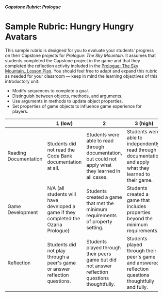 ##### Capstone Rubric: Prologue
# Sample Rubric: Hungry Hungry Avatars

This sample rubric is designed for you to evaluate your students&#39; progress on their Capstone projects for _Prologue: The Sky Mountain._ It assumes that students completed the Capstone project in the game and that they completed the reflection activity included in the [Prologue: The Sky Mountain_ Lesson Plan](https://www.ozaria.com/teachers/resources/1fhLessonPlan). You should feel free to adapt and expand this rubric as needed for your classroom — keep in mind the learning objectives of this introductory unit:

- Modify sequences to complete a goal.
- Distinguish between objects, methods, and arguments.
- Use arguments in methods to update object properties.
- Set properties of game objects to influence game experience for players.

|  | 1 (low) | 2 | 3 (high) |
| --- | --- | --- | --- |
| Reading Documentation | Students did not read the Code Bank documentation at all. | Students were able to read through documentation, but could not apply what they learned in all cases. | Students were able to independently read through documentation and apply what they learned to their game. |
| Game Development | N/A (all students will have developed a game if they completed the Ozaria Prologue) | Students created a game that met the minimum requirements of property setting. | Students created a game that includes properties beyond the minimum requirements. |
| Reflection | Students did not play through a peer&#39;s game or answer reflection questions. | Students played through their peers game but did not answer reflection questions thoughtfully. | Students played through their peer&#39;s game and answered reflection questions thoughtfully and fully. |
